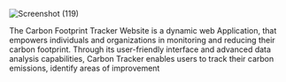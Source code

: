 ![Screenshot (119)](https://github.com/PratikKumarSingh2503/Carbon-Footprint-Tracker/assets/132550388/b556bac4-6d2a-4370-bc75-37d84d39ed9e)

The Carbon Footprint Tracker Website is a dynamic web Application, that empowers individuals and organizations in monitoring and reducing their carbon footprint. Through its user-friendly interface and advanced data analysis capabilities, Carbon Tracker enables users to track their carbon emissions, identify areas of improvement
